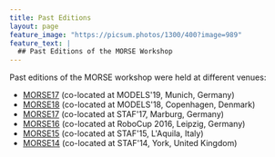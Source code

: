 ```yaml
---
title: Past Editions
layout: page
feature_image: "https://picsum.photos/1300/400?image=989"
feature_text: |
  ## Past Editions of the MORSE Workshop
---
```



Past editions of the MORSE workshop were held at different venues:

- [MORSE17](http://st.inf.tu-dresden.de/MORSE19/) (co-located at MODELS'19, Munich, Germany)
- [MORSE18](http://st.inf.tu-dresden.de/MORSE18/) (co-located at MODELS'18, Copenhagen, Denmark)
- [MORSE17](http://st.inf.tu-dresden.de/MORSE17/) (co-located at STAF'17, Marburg, Germany)
- [MORSE16](http://st.inf.tu-dresden.de/MORSE16/) (co-located at RoboCup 2016, Leipzig, Germany)
- [MORSE15](https://dl.acm.org/citation.cfm?id=2802059) (co-located at STAF'15, L'Aquila, Italy)
- [MORSE14](http://st.inf.tu-dresden.de/MORSE14/) (co-located at STAF'14, York, United Kingdom)

